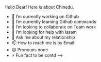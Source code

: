 Hello Dear! Here is about Chinedu.
- 🔭 I’m currently working on Github
- 🌱 I’m currently learning Github commands
- 👯 I’m looking to collaborate on Team work
- 🤔 I’m looking for help with Issam
- 💬 Ask me about my relationship
- 📫 How to reach me is by Email
- 😄 Pronouns none
- ⚡ Fun fact to be contd
-->
